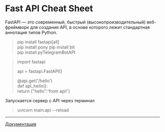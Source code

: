 # Fast API Cheat Sheet  
FastAPI — это современный, быстрый (высокопроизводительный) веб-фреймворк для создания API, в основе которого лежит стандартная аннотация типов Python.

> pip install fastapi[all]  
> pip install pony
> pip install bit  
> pip install pyTelegramBotAPI  


> import fastapi    
>
> api = fastapi.FastAPI()  
>
> @api.get('/hello')  
> def api_hello():  
>    return {"hello":'from api!'}  

Запускается сервер с API через терминал    
> uvicorn main:api --reload    

 
____  
[Документация](https://fastapi.netlify.app/ru/)
